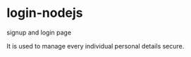 # login-nodejs
signup and login page

It is used to manage every individual personal details secure.

